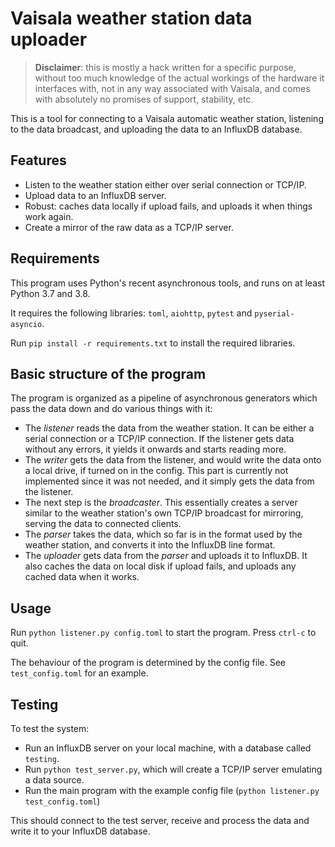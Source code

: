 
# Vaisala weather station data uploader

> **Disclaimer**: this is mostly a hack written for a specific purpose, without too much
> knowledge of the actual workings of the hardware it interfaces with, not in any way
> associated with Vaisala, and comes with absolutely no promises of support, stability, etc.

This is a tool for connecting to a Vaisala automatic weather station, listening to the
data broadcast, and uploading the data to an InfluxDB database.

## Features

- Listen to the weather station either over serial connection or TCP/IP.
- Upload data to an InfluxDB server.
- Robust: caches data locally if upload fails, and uploads it when things work again.
- Create a mirror of the raw data as a TCP/IP server.

## Requirements

This program uses Python's recent asynchronous tools, and runs on at least Python 3.7
and 3.8.

It requires the following libraries: `toml`, `aiohttp`, `pytest` and `pyserial-asyncio`.

Run `pip install -r requirements.txt` to install the required libraries.

## Basic structure of the program

The program is organized as a pipeline of asynchronous generators which pass the data
down and do various things with it:

- The _listener_ reads the data from the weather station. It can be either a serial
  connection or a TCP/IP connection. If the listener gets data without any errors,
  it yields it onwards and starts reading more.
- The _writer_ gets the data from the listener, and would write the data onto a local drive,
  if turned on in the config. This part is currently not implemented since it was
  not needed, and it simply gets the data from the listener.
- The next step is the _broadcaster_. This essentially creates a server similar to the weather
  station's own TCP/IP broadcast for mirroring, serving the data to connected clients.
- The _parser_ takes the data, which so far is in the format used by the weather station,
  and converts it into the InfluxDB line format.
- The _uploader_ gets data from the _parser_ and uploads it to InfluxDB. It also caches
  the data on local disk if upload fails, and uploads any cached data when it works.

## Usage

Run `python listener.py config.toml` to start the program. Press `ctrl-c` to quit.

The behaviour of the program is determined by the config file. See `test_config.toml`
for an example.

## Testing

To test the system:

- Run an InfluxDB server on your local machine, with a database called `testing`.
- Run `python test_server.py`, which will create a TCP/IP server emulating a data source.
- Run the main program with the example config file (`python listener.py test_config.toml`)

This should connect to the test server, receive and process the data and write it to your
InfluxDB database.
